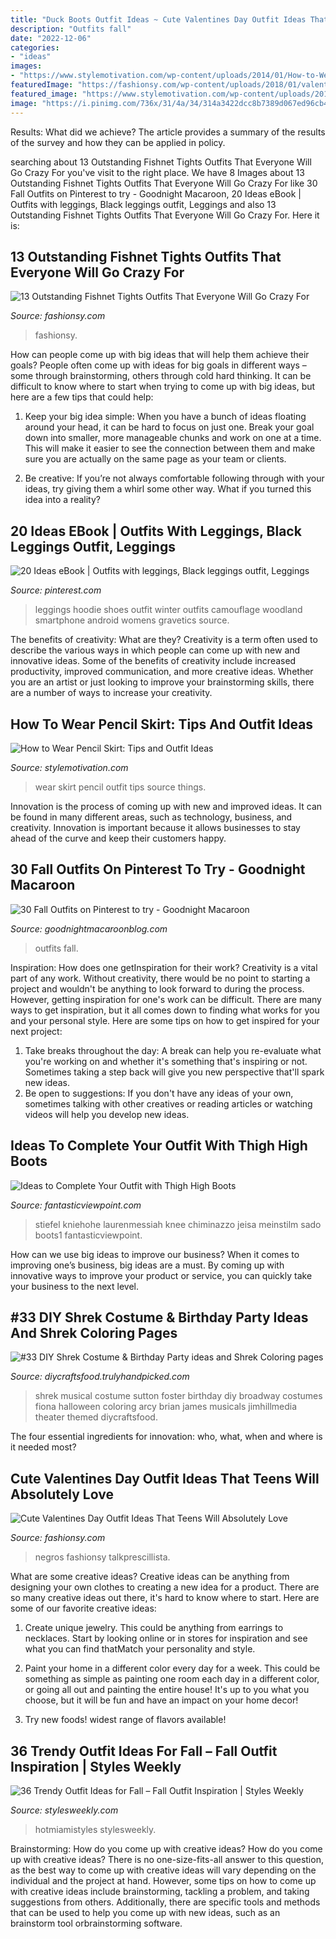```yaml
---
title: "Duck Boots Outfit Ideas ~ Cute Valentines Day Outfit Ideas That Teens Will Absolutely Love"
description: "Outfits fall"
date: "2022-12-06"
categories:
- "ideas"
images:
- "https://www.stylemotivation.com/wp-content/uploads/2014/01/How-to-Wear-Pencil-Skirt-Tips-and-Outfit-Ideas-4.jpg"
featuredImage: "https://fashionsy.com/wp-content/uploads/2018/01/valentines-day-outfit-6-.jpg"
featured_image: "https://www.stylemotivation.com/wp-content/uploads/2014/01/How-to-Wear-Pencil-Skirt-Tips-and-Outfit-Ideas-4.jpg"
image: "https://i.pinimg.com/736x/31/4a/34/314a3422dcc8b7389d067ed96cb433cf.jpg"
---
```



Results: What did we achieve?
The article provides a summary of the results of the survey and how they can be applied in policy.

	

		
searching about 13 Outstanding Fishnet Tights Outfits That Everyone Will Go Crazy For you've visit to the right place. We have 8 Images about 13 Outstanding Fishnet Tights Outfits That Everyone Will Go Crazy For like 30 Fall Outfits on Pinterest to try - Goodnight Macaroon, 20 Ideas eBook | Outfits with leggings, Black leggings outfit, Leggings and also 13 Outstanding Fishnet Tights Outfits That Everyone Will Go Crazy For. Here it is:
		
    
## 13 Outstanding Fishnet Tights Outfits That Everyone Will Go Crazy For

<img loading=lazy src="http://fashionsy.com/wp-content/uploads/2017/04/fishnet-tights-outfit-4-768x1152.jpg" onerror="this.onerror=null;this.src='https://tse4.mm.bing.net/th?id=OIP.8LM3B6dkJY08AhQOZLfm1AHaLH&amp;pid=15.1';" alt="13 Outstanding Fishnet Tights Outfits That Everyone Will Go Crazy For">

_Source: fashionsy.com_

>fashionsy. 

	

How can people come up with big ideas that will help them achieve their goals?
People often come up with ideas for big goals in different ways – some through brainstorming, others through cold hard thinking. It can be difficult to know where to start when trying to come up with big ideas, but here are a few tips that could help:
1. Keep your big idea simple: When you have a bunch of ideas floating around your head, it can be hard to focus on just one. Break your goal down into smaller, more manageable chunks and work on one at a time. This will make it easier to see the connection between them and make sure you are actually on the same page as your team or clients.

2. Be creative: If you’re not always comfortable following through with your ideas, try giving them a whirl some other way. What if you turned this idea into a reality?

    
## 20 Ideas EBook | Outfits With Leggings, Black Leggings Outfit, Leggings

<img loading=lazy src="https://i.pinimg.com/736x/31/4a/34/314a3422dcc8b7389d067ed96cb433cf.jpg" onerror="this.onerror=null;this.src='https://tse2.mm.bing.net/th?id=OIP.OLxXFbVGc7K3kU-TcqtEOgHaPL&amp;pid=15.1';" alt="20 Ideas eBook | Outfits with leggings, Black leggings outfit, Leggings">

_Source: pinterest.com_

>leggings hoodie shoes outfit winter outfits camouflage woodland smartphone android womens gravetics source. 

	

The benefits of creativity: What are they?
Creativity is a term often used to describe the various ways in which people can come up with new and innovative ideas. Some of the benefits of creativity include increased productivity, improved communication, and more creative ideas. Whether you are an artist or just looking to improve your brainstorming skills, there are a number of ways to increase your creativity.

    
## How To Wear Pencil Skirt: Tips And Outfit Ideas

<img loading=lazy src="https://www.stylemotivation.com/wp-content/uploads/2014/01/How-to-Wear-Pencil-Skirt-Tips-and-Outfit-Ideas-4.jpg" onerror="this.onerror=null;this.src='https://tse1.mm.bing.net/th?id=OIP.njGY9bxMbJ7nPAh_0AHDKQHaLY&amp;pid=15.1';" alt="How to Wear Pencil Skirt: Tips and Outfit Ideas">

_Source: stylemotivation.com_

>wear skirt pencil outfit tips source things. 

	

Innovation is the process of coming up with new and improved ideas. It can be found in many different areas, such as technology, business, and creativity. Innovation is important because it allows businesses to stay ahead of the curve and keep their customers happy.

    
## 30 Fall Outfits On Pinterest To Try - Goodnight Macaroon

<img loading=lazy src="http://www.goodnightmacaroonblog.com/wp-content/uploads/2017/08/7cf8f5a661210853a328ffbd8ed31af2.jpg" onerror="this.onerror=null;this.src='https://tse3.mm.bing.net/th?id=OIP.FCjp_J5v46-0fQtQj5mjsQHaQK&amp;pid=15.1';" alt="30 Fall Outfits on Pinterest to try - Goodnight Macaroon">

_Source: goodnightmacaroonblog.com_

>outfits fall. 

	

Inspiration: How does one getInspiration for their work?
Creativity is a vital part of any work. Without creativity, there would be no point to starting a project and wouldn't be anything to look forward to during the process. However, getting inspiration for one's work can be difficult. There are many ways to get inspiration, but it all comes down to finding what works for you and your personal style. Here are some tips on how to get inspired for your next project: 
1) Take breaks throughout the day: A break can help you re-evaluate what you're working on and whether it's something that's inspiring or not. Sometimes taking a step back will give you new perspective that'll spark new ideas. 
2) Be open to suggestions: If you don't have any ideas of your own, sometimes talking with other creatives or reading articles or watching videos will help you develop new ideas.

    
## Ideas To Complete Your Outfit With Thigh High Boots

<img loading=lazy src="http://www.fantasticviewpoint.com/wp-content/uploads/2013/11/thigh_high_boots1-747x1024-634x869.jpg" onerror="this.onerror=null;this.src='https://tse1.mm.bing.net/th?id=OIP.ymr-Wgc6AcHIbelykACZuwHaKJ&amp;pid=15.1';" alt="Ideas to Complete Your Outfit with Thigh High Boots">

_Source: fantasticviewpoint.com_

>stiefel kniehohe laurenmessiah knee chiminazzo jeisa meinstilm sado boots1 fantasticviewpoint. 

	

How can we use big ideas to improve our business?
When it comes to improving one’s business, big ideas are a must. By coming up with innovative ways to improve your product or service, you can quickly take your business to the next level.

    
## #33 DIY Shrek Costume &amp; Birthday Party Ideas And Shrek Coloring Pages

<img loading=lazy src="https://diycraftsfood.trulyhandpicked.com/wp-content/uploads/2016/07/Shrek-party-costume-idea_mg.jpg" onerror="this.onerror=null;this.src='https://tse2.mm.bing.net/th?id=OIP.ZXm2di_yVVukpe24Iw4djQHaLZ&amp;pid=15.1';" alt="#33 DIY Shrek Costume &amp; Birthday Party ideas and Shrek Coloring pages">

_Source: diycraftsfood.trulyhandpicked.com_

>shrek musical costume sutton foster birthday diy broadway costumes fiona halloween coloring arcy brian james musicals jimhillmedia theater themed diycraftsfood. 

	

The four essential ingredients for innovation: who, what, when and where is it needed most?
 

    
## Cute Valentines Day Outfit Ideas That Teens Will Absolutely Love

<img loading=lazy src="https://fashionsy.com/wp-content/uploads/2018/01/valentines-day-outfit-6-.jpg" onerror="this.onerror=null;this.src='https://tse4.mm.bing.net/th?id=OIP.HHcl8pR5CGgQJThd6SfTRwHaLH&amp;pid=15.1';" alt="Cute Valentines Day Outfit Ideas That Teens Will Absolutely Love">

_Source: fashionsy.com_

>negros fashionsy talkprescillista. 

	

What are some creative ideas?
Creative ideas can be anything from designing your own clothes to creating a new idea for a product. There are so many creative ideas out there, it's hard to know where to start. Here are some of our favorite creative ideas:
1. Create unique jewelry. This could be anything from earrings to necklaces. Start by looking online or in stores for inspiration and see what you can find thatMatch your personality and style.

2. Paint your home in a different color every day for a week. This could be something as simple as painting one room each day in a different color, or going all out and painting the entire house! It's up to you what you choose, but it will be fun and have an impact on your home decor!

3. Try new foods! widest range of flavors available!

    
## 36 Trendy Outfit Ideas For Fall – Fall Outfit Inspiration | Styles Weekly

<img loading=lazy src="http://stylesweekly.com/wp-content/uploads/2016/12/Outfit-Ideas-for-Fall_09.jpg" onerror="this.onerror=null;this.src='https://tse2.mm.bing.net/th?id=OIP.eY-Qjp3ER0mk2-CMT9tJrAHaOl&amp;pid=15.1';" alt="36 Trendy Outfit Ideas for Fall – Fall Outfit Inspiration | Styles Weekly">

_Source: stylesweekly.com_

>hotmiamistyles stylesweekly. 

	

Brainstorming: How do you come up with creative ideas?
How do you come up with creative ideas?
There is no one-size-fits-all answer to this question, as the best way to come up with creative ideas will vary depending on the individual and the project at hand. However, some tips on how to come up with creative ideas include brainstorming, tackling a problem, and taking suggestions from others. Additionally, there are specific tools and methods that can be used to help you come up with new ideas, such as an brainstorm tool orbrainstorming software.

